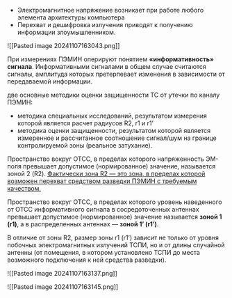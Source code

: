 
- Электромагнитное напряжение возникает при работе любого элемента архитектуры компьютера
- Перехват и дешифровка излучения приводят к получению информации злоумышленником.

![[Pasted image 20241107163043.png]]

При измерениях ПЭМИН оперируют понятием **«информативность» сигнала**. Информативными сигналами в общем случае считаются сигналы, амплитуда которых претерпевает изменения в зависимости от передаваемой информации.

две основные методики оценки защищенности ТС от утечки по каналу ПЭМИН:
- методика специальных исследований, результатом измерения которой является расчет радиусов R2, r1 и r1’
- методика оценки защищенности, результатом которой является измеренное и рассчитанное соотношение сигнал/шум на границе контролируемой зоны (реальное затухание).

Пространство вокруг ОТСС, в пределах которого напряженность ЭМ-поля превышает допустимое (нормированное) значение, называется зоной 2 (R2). <ins>Фактически зона R2 — это зона, в пределах которой возможен перехват средством разведки ПЭМИН с требуемым качеством.</ins>

Пространство вокруг ОТСС, в пределах которого уровень наведенного от ОТСС информативного сигнала в сосредоточенных антеннах превышает допустимое (нормированное) значение называется **зоной 1 (r1)**, а в распределенных антеннах — **зоной 1’ (r1’)**.

В отличие от зоны R2, размер зоны r1 (r1’) зависит не только от уровня побочных электромагнитных излучений ТСПИ, но и от длины случайной антенны (от помещения, в котором установлено ТСПИ до места возможного подключения к ней средства разведки).

![[Pasted image 20241107163137.png]]

![[Pasted image 20241107163145.png]]
